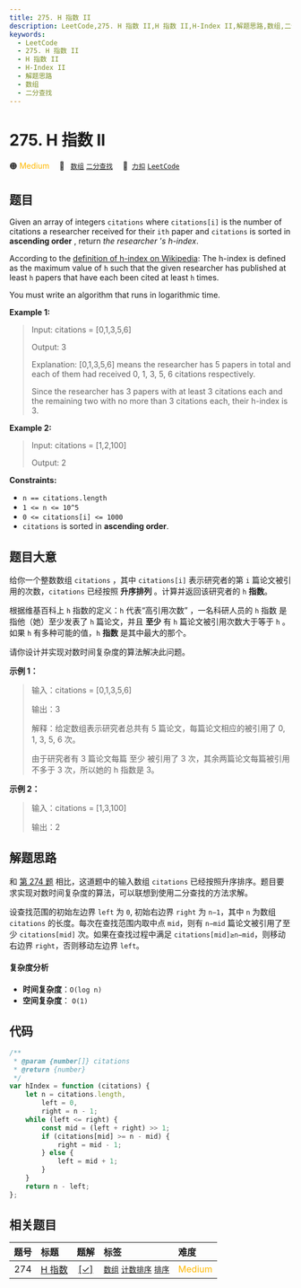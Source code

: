 ```yaml
---
title: 275. H 指数 II
description: LeetCode,275. H 指数 II,H 指数 II,H-Index II,解题思路,数组,二分查找
keywords:
  - LeetCode
  - 275. H 指数 II
  - H 指数 II
  - H-Index II
  - 解题思路
  - 数组
  - 二分查找
---
```


# 275. H 指数 II

🟠 <font color=#ffb800>Medium</font>&emsp; 🔖&ensp; [`数组`](/tag/array.md) [`二分查找`](/tag/binary-search.md)&emsp; 🔗&ensp;[`力扣`](https://leetcode.cn/problems/h-index-ii) [`LeetCode`](https://leetcode.com/problems/h-index-ii)

## 题目

Given an array of integers `citations` where `citations[i]` is the number of
citations a researcher received for their `ith` paper and `citations` is
sorted in **ascending order** , return _the researcher 's h-index_.

According to the [definition of h-index on
Wikipedia](https://en.wikipedia.org/wiki/H-index): The h-index is defined as
the maximum value of `h` such that the given researcher has published at least
`h` papers that have each been cited at least `h` times.

You must write an algorithm that runs in logarithmic time.

**Example 1:**

> Input: citations = [0,1,3,5,6]
>
> Output: 3
>
> Explanation: [0,1,3,5,6] means the researcher has 5 papers in total and each of them had received 0, 1, 3, 5, 6 citations respectively.
>
> Since the researcher has 3 papers with at least 3 citations each and the remaining two with no more than 3 citations each, their h-index is 3.

**Example 2:**

> Input: citations = [1,2,100]
>
> Output: 2

**Constraints:**

- `n == citations.length`
- `1 <= n <= 10^5`
- `0 <= citations[i] <= 1000`
- `citations` is sorted in **ascending order**.

## 题目大意

给你一个整数数组 `citations` ，其中 `citations[i]` 表示研究者的第 `i` 篇论文被引用的次数，`citations` 已经按照 **升序排列** 。计算并返回该研究者的 `h` **指数**。

根据维基百科上 `h` 指数的定义：`h` 代表“高引用次数” ，一名科研人员的 `h` 指数 是指他（她）至少发表了 `h` 篇论文，并且 **至少** 有 `h` 篇论文被引用次数大于等于 `h` 。如果 `h` 有多种可能的值，`h` **指数** 是其中最大的那个。

请你设计并实现对数时间复杂度的算法解决此问题。

**示例 1：**

> 输入：citations = [0,1,3,5,6]
>
> 输出：3
>
> 解释：给定数组表示研究者总共有 5 篇论文，每篇论文相应的被引用了 0, 1, 3, 5, 6 次。
>
> 由于研究者有 3 篇论文每篇 至少 被引用了 3 次，其余两篇论文每篇被引用 不多于 3 次，所以她的 h 指数是 3。

**示例 2：**

> 输入：citations = [1,3,100]
>
> 输出：2

## 解题思路

和 [第 274 题](./0274.md) 相比，这道题中的输入数组 `citations` 已经按照升序排序。题目要求实现对数时间复杂度的算法，可以联想到使用二分查找的方法求解。

设查找范围的初始左边界 `left` 为 `0`, 初始右边界 `right` 为 `n−1`，其中 `n` 为数组 `citations` 的长度。每次在查找范围内取中点 `mid`，则有 `n−mid` 篇论文被引用了至少 `citations[mid]` 次。如果在查找过程中满足 `citations[mid]≥n−mid`，则移动右边界 `right`，否则移动左边界 `left`。

#### 复杂度分析

- **时间复杂度**：`O(log n)`
- **空间复杂度**： `O(1)`

## 代码

```javascript
/**
 * @param {number[]} citations
 * @return {number}
 */
var hIndex = function (citations) {
	let n = citations.length,
		left = 0,
		right = n - 1;
	while (left <= right) {
		const mid = (left + right) >> 1;
		if (citations[mid] >= n - mid) {
			right = mid - 1;
		} else {
			left = mid + 1;
		}
	}
	return n - left;
};
```

## 相关题目

<!-- prettier-ignore -->
| 题号 | 标题 | 题解 | 标签 | 难度 |
| :------: | :------ | :------: | :------ | :------ |
| 274 | [H 指数](https://leetcode.com/problems/h-index) | [[✓]](/problem/0274.md) |  [`数组`](/tag/array.md) [`计数排序`](/tag/counting-sort.md) [`排序`](/tag/sorting.md) | <font color=#ffb800>Medium</font> |